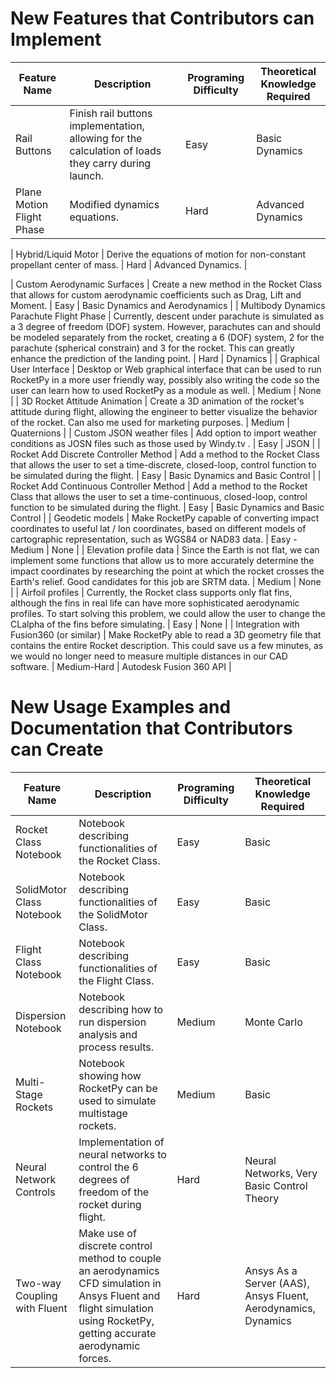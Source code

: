 # New Features that Contributors can Implement

| Feature Name                              | Description                                                                                                                                                                                                                                                                                                                | Programing Difficulty | Theoretical Knowledge Required   |
| ----------------------------------------- | -------------------------------------------------------------------------------------------------------------------------------------------------------------------------------------------------------------------------------------------------------------------------------------------------------------------------- | --------------------- | -------------------------------- |
| Rail Buttons                              | Finish rail buttons implementation, allowing for the calculation of loads they carry during launch.                                                                                                                                                                                                                        | Easy                  | Basic Dynamics                   |
| Plane Motion Flight Phase                 | Modified dynamics equations.                                                                                                                                                                                                                                                                                               | Hard                  | Advanced Dynamics                |

| Hybrid/Liquid Motor                              | Derive the equations of motion for non-constant propellant center of mass.                 | Hard                                 | Advanced Dynamics. |

| Custom Aerodynamic Surfaces               | Create a new method in the Rocket Class that allows for custom aerodynamic coefficients such as Drag, Lift and Moment.                                                                                                                                                                                                     | Easy                  | Basic Dynamics and Aerodynamics  |
| Multibody Dynamics Parachute Flight Phase | Currently, descent under parachute is simulated as a 3 degree of freedom (DOF) system. However, parachutes can and should be modeled separately from the rocket, creating a 6  (DOF) system, 2 for the parachute (spherical constrain) and 3 for the rocket. This can greatly enhance the prediction of the landing point. | Hard                  | Dynamics                         |
| Graphical User Interface                  | Desktop or Web graphical interface that can be used to run RocketPy in a more user friendly way, possibly also writing the code so the user can learn how to used RocketPy as a module as well.                                                                                                                            | Medium                | None                             |
| 3D Rocket Attitude Animation              | Create a 3D animation of the rocket's attitude during flight, allowing the engineer to better visualize the behavior of the rocket. Can also me used for marketing purposes.                                                                                                                                               | Medium                | Quaternions                      |
| Custom JSON weather files                 | Add option to import weather conditions as JOSN files such as those used by Windy.tv            .                                                                                                                                                                                                                          | Easy                  | JSON                             |
| Rocket Add Discrete Controller Method     | Add a method to the Rocket Class that allows the user to set a time-discrete, closed-loop, control function to be simulated during the flight.                                                                                                                                                                             | Easy                  | Basic Dynamics and Basic Control |
| Rocket Add Continuous Controller Method   | Add a method to the Rocket Class that allows the user to set a time-continuous, closed-loop, control function to be simulated during the flight.                                                                                                                                                                           | Easy                  | Basic Dynamics and Basic Control |
| Geodetic models                           | Make RocketPy capable of converting impact coordinates to useful lat / lon coordinates, based on different models of cartographic representation, such as WGS84 or NAD83 data.                                                                                                                                             | Easy - Medium         | None                             |
| Elevation profile data                    | Since the Earth is not flat, we can implement some functions that allow us to more accurately determine the impact coordinates by researching the point at which the rocket crosses the Earth's relief. Good candidates for this job are SRTM data.                                                                        | Medium                | None                             |
| Airfoil profiles                          | Currently, the Rocket class supports only flat fins, although the fins in real life can have more sophisticated aerodynamic profiles. To start solving this problem, we could allow the user to change the CLalpha of the fins before simulating.                                                                          | Easy                  | None                             |
| Integration with Fusion360 (or similar)   | Make RocketPy able to read a 3D geometry file that contains the entire Rocket description. This could save us a few minutes, as we would no longer need to measure multiple distances in our CAD software.                                                                                                                 | Medium-Hard           | Autodesk Fusion 360 API          |

# New Usage Examples and Documentation that Contributors can Create

| Feature Name                 | Description                                                                                                                                                             | Programing Difficulty | Theoretical Knowledge Required                                |
| ---------------------------- | ----------------------------------------------------------------------------------------------------------------------------------------------------------------------- | --------------------- | ------------------------------------------------------------- |
| Rocket Class Notebook        | Notebook describing functionalities of the Rocket Class.                                                                                                                | Easy                  | Basic                                                         |
| SolidMotor Class Notebook    | Notebook describing functionalities of the SolidMotor Class.                                                                                                            | Easy                  | Basic                                                         |
| Flight Class Notebook        | Notebook describing functionalities of the Flight Class.                                                                                                                | Easy                  | Basic                                                         |
| Dispersion Notebook          | Notebook describing how to run dispersion analysis and process results.                                                                                                 | Medium                | Monte Carlo                                                   |
| Multi-Stage Rockets          | Notebook showing how RocketPy can be used to simulate multistage rockets.                                                                                               | Medium                | Basic                                                         |
| Neural Network Controls      | Implementation of neural networks to control the 6 degrees of freedom of the rocket during flight.                                                                      | Hard                  | Neural Networks, Very Basic Control Theory                    |
| Two-way Coupling with Fluent | Make use of discrete control method to couple an aerodynamics CFD simulation in Ansys Fluent and flight simulation using RocketPy, getting accurate aerodynamic forces. | Hard                  | Ansys As a Server (AAS), Ansys Fluent, Aerodynamics, Dynamics |

